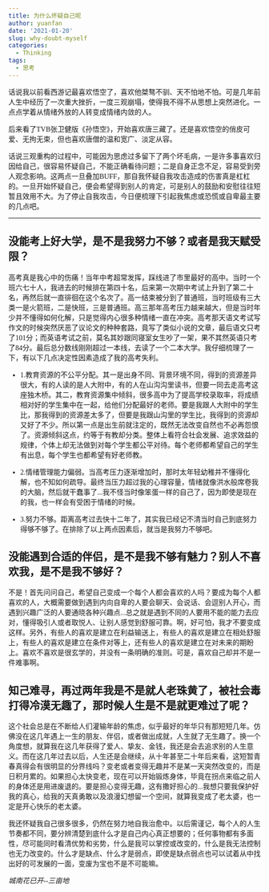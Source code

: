 ```yaml
---
title: 为什么怀疑自己呢
author: yuanfan
date: '2021-01-20'
slug: why-doubt-myself
categories:
  - Thinking
tags:
  - 思考
---
```


<font face="微软雅黑">话说我以前看西游记最喜欢悟空了，喜欢他桀骜不驯、天不怕地不怕。可是几年前人生中经历了一次重大挫折，一度三观崩塌，使得我不得不从思想上突然进化。一点点学着从情绪外放的人转变成情绪内敛的人。
  
<!--more--> 
 
<font face="微软雅黑">后来看了TVB张卫健版《孙悟空》，开始喜欢唐三藏了。还是喜欢悟空的俏皮可爱、无拘无束，但也喜欢唐僧的温和宽广、淡定从容。

<font face="微软雅黑">话说三观重构的过程中，可能因为思虑过多留下了两个坏毛病，一是许多事喜欢归因给自己，很容易怀疑自己，不能正确看待问题；二是自身正念不足，容易受到旁人观念影响。这两点一旦叠加BUFF，那自我怀疑自我攻击造成的伤害真是杠杠的。一旦开始怀疑自己，便会希望得到别人的肯定，可是别人的鼓励和安慰往往短暂且效用不大。为了停止自我攻击，今日便梳理下引起我焦虑或恐慌或自卑最主要的几点吧。

------

## 没能考上好大学，是不是我努力不够？或者是我天赋受限？

<font face="微软雅黑">高考真是我心中的伤痛！当年中考超常发挥，踩线进了市里最好的高中。当时一个班六七十人，我进去的时候排在第四十名，后来第一次期中考试上升到了第二十名，再然后就一直徘徊在这个名次了。高一结束被分到了普通班，当时班级有三大类一是火箭班，二是快班，三是普通班。高三那年高考压力越来越大，但是当时年少并不懂得如何化解，只是觉得内心很多种情绪一直在冲突。高考那天语文考试写作文的时候突然厌恶了议论文的种种套路，竟写了类似小说的文章，最后语文只考了101分；而英语考试之前，莫名其妙跟同寝室女生吵了一架，果不其然英语只考了84分。最后总分数线刚刚超过一本线，去读了一个二本大学。我仔细梳理了一下，有以下几点决定性因素造成了我的高考失利。

+ 1.教育资源的不公平分配。其一是出身不同、背景环境不同，得到的资源差异很大，有的人读的是人大附中，有的人在山沟沟里读书，但要一同去走高考这座独木桥。其二，教育资源集中倾斜，很多高中为了提高学校录取率，将成绩相对好的学生集中在一起，给他们分配最好的老师。要是我跟人大附中的学生比，那我得到的资源差太多了，但要是我跟山沟里的学生比，我得到的资源却又好了不少。所以第一点是出生前就注定的，既然无法改变自然也不必再怨恨了。资源倾斜这点，约等于有教却分类。整体上看符合社会发展、追求效益的规律，个体上却无法做到对每个学生都公平对待。每个老师都希望自己的学生有出息，每个学生也都希望有好老师教。

+ 2.情绪管理能力偏弱。当高考压力逐渐增加时，那时太年轻幼稚并不懂得化解，也不知如何疏导。最终当压力超过我的心理容量，情绪就像洪水般席卷我的大脑，然后就干蠢事了...我不怪当时像笨蛋一样的自己了，因为即使是现在的我，也一样会有受困于情绪的时候。

+ 3.努力不够。距离高考过去快十二年了，其实我已经记不清当时自己到底努力得够不够了。在排除了以上两点因素后，就当是我努力不够吧。

## 没能遇到合适的伴侣，是不是我不够有魅力？别人不喜欢我，是不是我不够好？

<font face="微软雅黑">不是！首先问问自己，希望自己变成一个每个人都会喜欢的人吗？要成为每个人都喜欢的人，大概需要做到遇到内向自卑的人要会聊天、会说话、会逗别人开心，而遇到兴趣广泛的人要通晓各种兴趣点...总之就是遇到不同的人要用不能的能力去应对，懂得吸引人或者取悦人、让别人感觉到舒服可靠。啊，好可怕，我才不要变成这样。另外，有些人的喜欢是建立在利益输送上，有些人的喜欢是建立在相处舒服上，有些人的喜欢是建立在条件对等上，还有些人的喜欢是建立在对未来的期盼上。喜欢不喜欢是很玄学的，并没有一条明确的准则。可是，喜欢自己却并不是一件难事啊。

## 知己难寻，再过两年我是不是就人老珠黄了，被社会毒打得冷漠无趣了，那时候人生是不是就更难过了呢？

<font face="微软雅黑">这个社会总是在不断给人们灌输年龄的焦虑，似乎最好的年华只有那短短几年。仿佛没在这几年遇上一生的朋友、伴侣，或者做出成就，人生就了无生趣了。换一个角度想，就算我在这几年获得了爱人、挚友、金钱，我还是会去追求别的人生意义。而在这几年过去以后，人生还是会继续，从十年甚至二十年后来看，这短暂青春真得会有很明显的分界线吗？变老或者变得无趣并不是某一天突然改变的，而是日积月累的。如果担心太快变老，现在可以开始锻炼身体，毕竟在拐点来临之前人的身体还是用进废退的。要是担心变得无趣，这有撒好担心的...我想只要我保护好我的真心，给我的天真勇敢以及浪漫幻想留一个空间，就算我变成了老太婆，也一定是开心快乐的老太婆。

<font face="微软雅黑">我还怀疑我自己很多很多，仍然在努力地自我治愈中。以后需谨记，每个人的人生节奏都不同，要分辨清楚到底什么才是自己内心真正想要的；任何事物都有多面性，尽可能同时看清优势和劣势，什么是我可以掌控或改变的，什么是我无法控制也无力改变的。什么才是缺点、什么才是弱点，即使是缺点弱点也可以试着从中找出好的可发展的一面，变废为宝也不是不可能嘛。

*城南花已开--三亩地*
